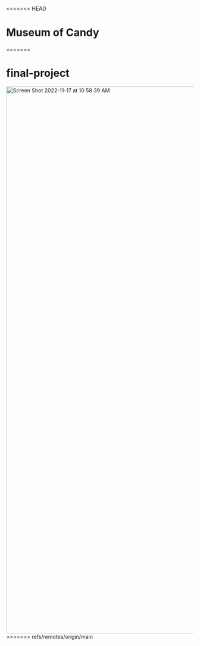 <<<<<<< HEAD
# Museum of Candy
=======
# final-project
<img width="1470" alt="Screen Shot 2022-11-17 at 10 58 39 AM" src="https://user-images.githubusercontent.com/106827018/202534719-937e3fb2-fbd8-47fc-9158-f0b53bf4516b.png">
>>>>>>> refs/remotes/origin/main
